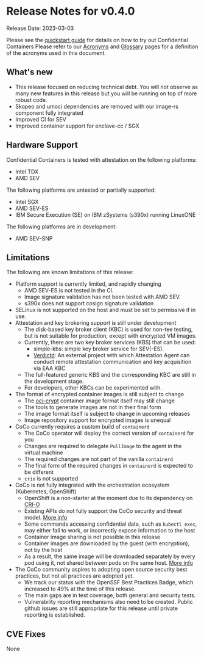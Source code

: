 # Release Notes for v0.4.0
Release Date: 2023-03-03 

Please see the [quickstart guide](../quickstart.md) for details on how to try out Confidential
Containers
Please refer to our [Acronyms](https://github.com/confidential-containers/documentation/wiki/Acronyms)
and [Glossary](https://github.com/confidential-containers/documentation/wiki/Glossary) pages for a
definition of the acronyms used in this document.

## What's new
- This release focused on reducing technical debt. You will not observe as many new features in
this release but you will be running on top of more robust code.
- Skopeo and umoci dependencies are removed with our image-rs component fully integrated
- Improved CI for SEV
- Improved container support for enclave-cc / SGX

## Hardware Support
Confidential Containers is tested with attestation on the following platforms:
- Intel TDX
- AMD SEV

The following platforms are untested or partially supported:
- Intel SGX
- AMD SEV-ES
- IBM Secure Execution (SE) on IBM zSystems (s390x) running LinuxONE

The following platforms are in development:
- AMD SEV-SNP

## Limitations

The following are known limitations of this release:

- Platform support is currently limited, and rapidly changing
  * AMD SEV-ES is not tested in the CI.
  * Image signature validation has not been tested with AMD SEV.
  * s390x does not support cosign signature validation
- SELinux is not supported on the host and must be set to permissive if in use.
- Attestation and key brokering support is still under development
  * The disk-based key broker client (KBC) is used for non-tee testing, but is not suitable for production, except with encrypted VM images.
  * Currently, there are two key broker services (KBS) that can be used:
    - simple-kbs:  simple key broker service for SEV(-ES).
    - [Verdictd](https://github.com/inclavare-containers/verdictd): An external project with which Attestation Agent can conduct remote attestation communication and key acquisition via EAA KBC
  * The full-featured generic KBS and the corresponding KBC are still in the development stage.
  * For developers, other KBCs can be experimented with.
- The format of encrypted container images is still subject to change
  * The [oci-crypt](https://github.com/containers/ocicrypt) container image format itself may still change
  * The tools to generate images are not in their final form
  * The image format itself is subject to change in upcoming releases
  * Image repository support for encrypted images is unequal
- CoCo currently requires a custom build of `containerd`
  * The CoCo operator will deploy the correct version of `containerd` for you
  * Changes are required to delegate `PullImage` to the agent in the virtual machine
  * The required changes are not part of the vanilla `containerd`
  * The final form of the required changes in `containerd` is expected to be different
  * `crio` is not supported
- CoCo is not fully integrated with the orchestration ecosystem (Kubernetes, OpenShift)
  * OpenShift is a non-starter at the moment due to its dependency on [CRI-O](https://github.com/cri-o/cri-o)
  * Existing APIs do not fully support the CoCo security and threat model. [More info](https://github.com/confidential-containers/community/issues/53)
  * Some commands accessing confidential data, such as `kubectl exec`, may either fail to work, or incorrectly expose information to the host
  * Container image sharing is not possible in this release
  * Container images are downloaded by the guest (with encryption), not by the host
  * As a result, the same image will be downloaded separately by every pod using it, not shared between pods on the same host. [More info](https://github.com/confidential-containers/community/issues/66)
- The CoCo community aspires to adopting open source security best practices, but not all practices are adopted yet.
  * We track our status with the OpenSSF Best Practices Badge, which increased to 49% at the time of this release.
  * The main gaps are in test coverage, both general and security tests.
  * Vulnerability reporting mechanisms also need to be created. Public github issues are still appropriate for this release until private reporting is established.


## CVE Fixes

None
